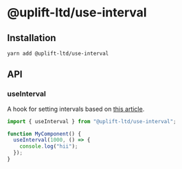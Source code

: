 # @uplift-ltd/use-interval

## Installation

    yarn add @uplift-ltd/use-interval

## API

### useInterval

A hook for setting intervals based on
[this article](https://overreacted.io/making-setinterval-declarative-with-react-hooks/).

```ts
import { useInterval } from "@uplift-ltd/use-interval";

function MyComponent() {
  useInterval(1000, () => {
    console.log("hii");
  });
}
```
